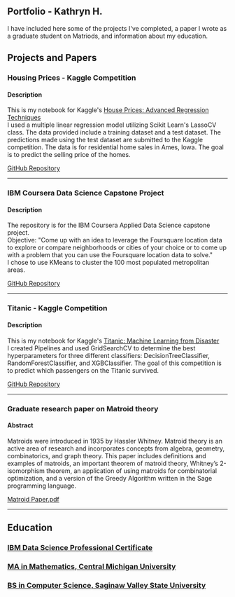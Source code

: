 ## Portfolio - Kathryn H.

I have included here some of the projects I've completed, a paper I wrote as a graduate student on Matriods, and information about my education.

## Projects and Papers

### Housing Prices - Kaggle Competition
#### Description
This is my notebook for Kaggle's <a href='https://www.kaggle.com/c/house-prices-advanced-regression-techniques/overview/evaluation' target='_blank'>House Prices: Advanced Regression Techniques</a>  
I used a multiple linear regression model utilizing Scikit Learn's LassoCV class.
The data provided include a training dataset and a test dataset. The predictions made using the test dataset are submitted to the Kaggle competition. The data is for residential home sales in Ames, Iowa. The goal is to predict the selling price of the homes.

<a href='https://github.com/KathrynDH/Housing-Prices-Kaggle' target='_blank'>GitHub Repository</a>

***

### IBM Coursera Data Science Capstone Project
#### Description
The repository is for the IBM Coursera Applied Data Science capstone project.  
Objective: "Come up with an idea to leverage the Foursquare location data to explore or compare neighborhoods or cities of your choice or to come up with a problem that you can use the Foursquare location data to solve."  
I chose to use KMeans to cluster the 100 most populated metropolitan areas.  

<a href='https://github.com/KathrynDH/IBMCapstoneFinalProject' target='_blank'>GitHub Repository</a>

***

### Titanic - Kaggle Competition
#### Description
This is my notebook for Kaggle's <a href='https://www.kaggle.com/c/titanic/overview' target='_blank'>Titanic: Machine Learning from Disaster</a>  
I created Pipelines and used GridSearchCV to determine the best hyperparameters for three different classifiers: DecisionTreeClassifier, RandomForestClassifier, and XGBClassifier.
The goal of this competition is to predict which passengers on the Titanic survived.

<a href='https://github.com/KathrynDH/TitanicPredictions-Kaggle' target='_blank'>GitHub Repository</a>

***

### Graduate research paper on Matroid theory
#### Abstract
Matroids were introduced in 1935 by Hassler Whitney. Matroid theory is an active area of research and incorporates concepts from algebra, geometry, combinatorics, and graph theory. This paper includes definitions and examples of matroids, an important theorem of matroid theory, Whitney’s 2-isomorphism theorem, an application of using matroids for combinatorial optimization, and a version of the Greedy Algorithm written in the Sage programming language.

<a href='matroidPaper.pdf' target='_blank'>Matroid Paper.pdf</a>

***

## Education

### <a href='https://www.youracclaim.com/badges/fe62d181-7ef5-4271-a69f-ebbfb4e24d74' target='_blank'>IBM Data Science Professional Certificate</a>

### <a href='https://www.cmich.edu/colleges/se/math/Graduate%20Programs/Pages/Master-of-Arts-in-Mathematics.aspx' target='_blank'>MA in Mathematics, Central Michigan University</a>

### <a href='https://www.svsu.edu/cs/' target='_blank'>BS in Computer Science, Saginaw Valley State University</a>
